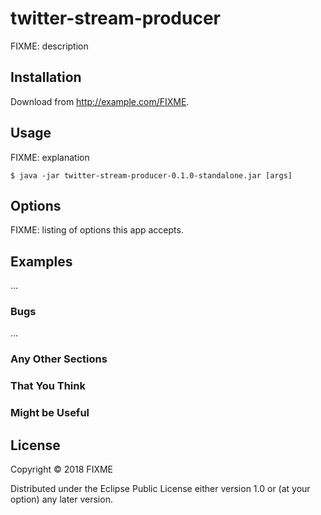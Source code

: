 # twitter-stream-producer

FIXME: description

## Installation

Download from http://example.com/FIXME.

## Usage

FIXME: explanation

    $ java -jar twitter-stream-producer-0.1.0-standalone.jar [args]

## Options

FIXME: listing of options this app accepts.

## Examples

...

### Bugs

...

### Any Other Sections
### That You Think
### Might be Useful

## License

Copyright © 2018 FIXME

Distributed under the Eclipse Public License either version 1.0 or (at
your option) any later version.
